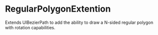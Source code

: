 # RegularPolygonExtention
Extends UIBezierPath to add the ability to draw a N-sided regular polygon with rotation capabilities.
